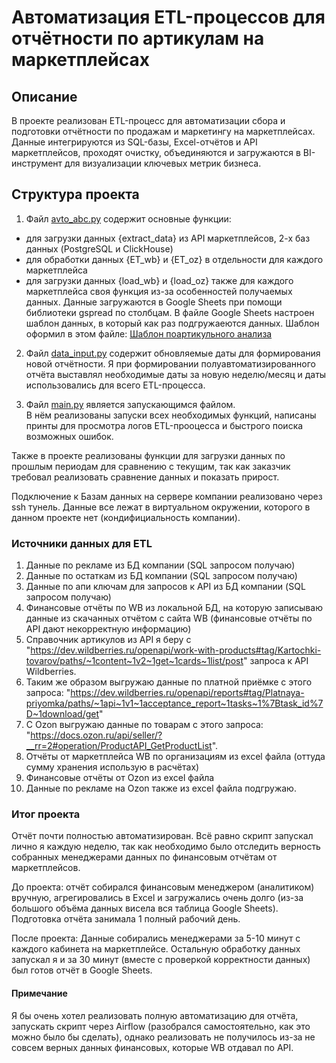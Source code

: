 # Автоматизация ETL-процессов для отчётности по артикулам на маркетплейсах

## Описание
В проекте реализован ETL-процесс для автоматизации сбора и подготовки отчётности по продажам и маркетингу на маркетплейсах. Данные интегрируются из SQL-базы, Excel-отчётов и API маркетплейсов, проходят очистку, объединяются и загружаются в BI-инструмент для визуализации ключевых метрик бизнеса.


## Структура проекта
1) Файл [avto_abc.py](avto_abc.py) содержит основные функции:
- для загрузки данных {extract_data} из API маркетплейсов, 2-х баз данных (PostgreSQL и ClickHouse)
- для обработки данных {ET_wb} и {ET_oz} в отдельности для каждого маркетплейса 
- для загрузки данных {load_wb} и {load_oz} также для каждого маркетплейса своя функция из-за особенностей получаемых данных. Данные загружаются в Google Sheets при помощи библиотеки gspread по столбцам. В файле Google Sheets настроен шаблон данных, в который как раз подгружаеются данных. Шаблон оформил в этом файле: [Шаблон поартикульного анализа](https://docs.google.com/spreadsheets/d/1_5ICv-mX2uhRGFLRci1TAKPeW9Rvc11z7R9TqulGrWo/edit?gid=1360771678#gid=1360771678)

2) Файл [data_input.py](data_input.py) содержит обновляемые даты для формирования новой отчётности. 
Я при формировании полуавтоматизированного отчёта выставлял необходимые даты за новую неделю/месяц и даты использовались для всего ETL-процесса.

3) Файл [main.py](main.py) является запускающимся файлом.  
В нём реализованы запуски всех необходимых функций, написаны принты для просмотра логов ETL-прооцесса и быстрого поиска возможных ошибок.

Также в проекте реализованы функции для загрузки данных по прошлым периодам для сравнению с текущим, так как заказчик требовал реализовать сравнение данных и показать прирост.

Подключение к Базам данных на сервере компании реализовано через ssh тунель. Данные все лежат в виртуальном окружении, которого в данном проекте нет (кондифициальность компании).

### Источники данных для ETL
1) Данные по рекламе из БД компании (SQL запросом получаю)
2) Данные по остаткам из БД компании (SQL запросом получаю)
3) Данные по апи ключам для запросов к API из БД компании (SQL запросом получаю)
4) Финансовые отчёты по WB из локальной БД, на которую записываю данные из скачанных отчётом с сайта WB (финансовые отчёты по API дают некорректную информацию)
5) Справочник артикулов из API я беру с "https://dev.wildberries.ru/openapi/work-with-products#tag/Kartochki-tovarov/paths/~1content~1v2~1get~1cards~1list/post" запроса к API Wildberries.
6) Таким же образом выгружаю данные по платной приёмке с этого запроса: "https://dev.wildberries.ru/openapi/reports#tag/Platnaya-priyomka/paths/~1api~1v1~1acceptance_report~1tasks~1%7Btask_id%7D~1download/get"
7) С Ozon выгружаю данные по товарам с этого запроса: "https://docs.ozon.ru/api/seller/?__rr=2#operation/ProductAPI_GetProductList".
8) Отчёты от маркетплейса WB по организациям из excel файла (оттуда сумму хранения использую в расчётах)
9) Финансовые отчёты от Ozon из excel файла
10) Данные по рекламе на Ozon также из excel файла подгружаю.


### Итог проекта
Отчёт почти полностью автоматизирован. Всё равно скрипт запускал лично я каждую неделю, так как необходимо было отследить верность собранных менеджерами данных по финансовым отчётам от маркетплейсов.

До проекта: отчёт собирался финансовым менеджером (аналитиком) вручную, агрегировались в Excel и загружались очень долго (из-за большого объёма данных висела вся таблица Google Sheets). Подготовка отчёта занимала 1 полный рабочий день.

После проекта: Данные собирались менеджерами за 5-10 минут с каждого кабинета на маркетплейсе. Остальную обработку данных запускал я и за 30 минут (вместе с проверкой корректности данных) был готов отчёт в Google Sheets.

#### Примечание
Я бы очень хотел реализовать полную автоматизацию для отчёта, запускать скрипт через Airflow (разобрался самостоятельно, как это можно было бы сделать), однако реализовать не получилось из-за не совсем верных данных финансовых, которые WB отдавал по API. 